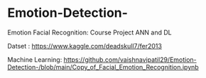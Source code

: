 # Emotion-Detection-

Emotion Facial Recognition: Course Project ANN and DL 

Datset : https://www.kaggle.com/deadskull7/fer2013

Machine Learning: https://github.com/vaishnavipatil29/Emotion-Detection-/blob/main/Copy_of_Facial_Emotion_Recognition.ipynb
